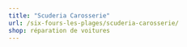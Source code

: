 ```yaml
---
title: "Scuderia Carosserie"
url: /six-fours-les-plages/scuderia-carosserie/
shop: réparation de voitures
---
```

